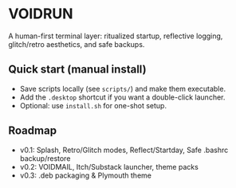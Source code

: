 # VOIDRUN
A human-first terminal layer: ritualized startup, reflective logging, glitch/retro aesthetics, and safe backups.

## Quick start (manual install)
- Save scripts locally (see `scripts/`) and make them executable.
- Add the `.desktop` shortcut if you want a double-click launcher.
- Optional: use `install.sh` for one-shot setup.

## Roadmap
- v0.1: Splash, Retro/Glitch modes, Reflect/Startday, Safe .bashrc backup/restore
- v0.2: VOIDMAIL, Itch/Substack launcher, theme packs
- v0.3: .deb packaging & Plymouth theme
